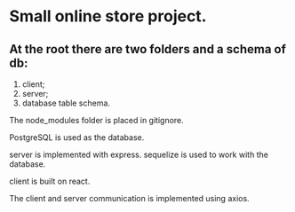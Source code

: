 # Small online store project.

## At the root there are two folders and a schema of db:

1. client;
2. server;
3. database table schema.

The node_modules folder is placed in gitignore.

PostgreSQL is used as the database.

server is implemented with express.
sequelize is used to work with the database.

client is built on react.

The client and server communication is implemented using axios.
